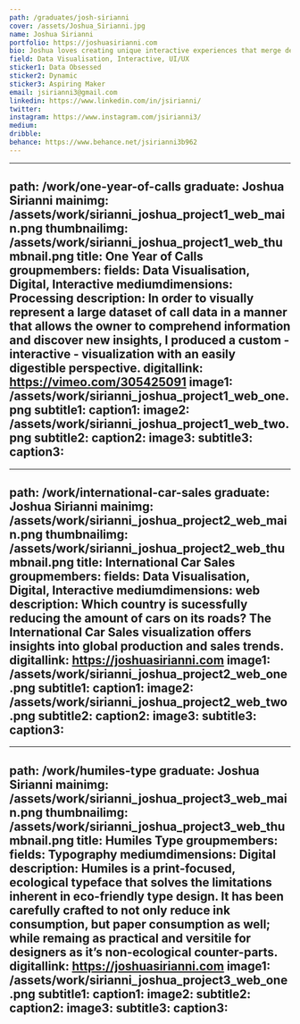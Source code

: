 ```yaml
---
path: /graduates/josh-sirianni
cover: /assets/Joshua_Sirianni.jpg
name: Joshua Sirianni
portfolio: https://joshuasirianni.com
bio: Joshua loves creating unique interactive experiences that merge design and technology. While he strives to find ways to improve how people relate to and comprehend complex digital systems and data - making them more accessible and tailored - he also does not shy away from being experimental and innovative with his solutions. He also has a thing for typography.
field: Data Visualisation, Interactive, UI/UX
sticker1: Data Obsessed
sticker2: Dynamic
sticker3: Aspiring Maker
email: jsirianni3@gmail.com
linkedin: https://www.linkedin.com/in/jsirianni/
twitter:
instagram: https://www.instagram.com/jsirianni3/
medium:
dribble:
behance: https://www.behance.net/jsirianni3b962
---
```


---
path: /work/one-year-of-calls
graduate: Joshua Sirianni
mainimg: /assets/work/sirianni_joshua_project1_web_main.png
thumbnailimg: /assets/work/sirianni_joshua_project1_web_thumbnail.png
title: One Year of Calls
groupmembers:
fields: Data Visualisation, Digital, Interactive
mediumdimensions: Processing
description: In order to visually represent a large dataset of call data in a manner that allows the owner to comprehend information and discover new insights, I produced a custom - interactive - visualization with an easily digestible perspective.
digitallink: https://vimeo.com/305425091
image1: /assets/work/sirianni_joshua_project1_web_one.png
subtitle1:
caption1:
image2: /assets/work/sirianni_joshua_project1_web_two.png
subtitle2:
caption2:
image3: 
subtitle3:
caption3:
---


---
path: /work/international-car-sales
graduate: Joshua Sirianni
mainimg: /assets/work/sirianni_joshua_project2_web_main.png
thumbnailimg: /assets/work/sirianni_joshua_project2_web_thumbnail.png
title: International Car Sales
groupmembers:
fields: Data Visualisation, Digital, Interactive
mediumdimensions: web
description: Which country is sucessfully reducing the amount of cars on its roads? The International Car Sales visualization offers insights into global production and sales trends.
digitallink: https://joshuasirianni.com
image1: /assets/work/sirianni_joshua_project2_web_one.png
subtitle1:
caption1:
image2: /assets/work/sirianni_joshua_project2_web_two.png
subtitle2:
caption2:
image3:
subtitle3:
caption3:
---


---
path: /work/humiles-type
graduate: Joshua Sirianni
mainimg: /assets/work/sirianni_joshua_project3_web_main.png
thumbnailimg: /assets/work/sirianni_joshua_project3_web_thumbnail.png
title: Humiles Type
groupmembers:
fields: Typography
mediumdimensions: Digital
description: Humiles is a print-focused, ecological typeface that solves the limitations inherent in eco-friendly type design. It has been carefully crafted to not only reduce ink consumption, but paper consumption as well; while remaing as practical and versitile for designers as it’s non-ecological counter-parts.
digitallink: https://joshuasirianni.com
image1: /assets/work/sirianni_joshua_project3_web_one.png
subtitle1:
caption1:
image2:
subtitle2:
caption2:
image3:
subtitle3:
caption3:
---
